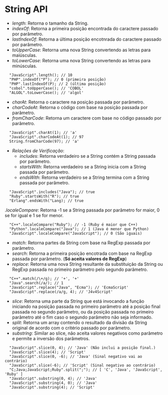 # String API

- *length*: Retorna o tamanho da String.
- *indexOf*: Retorna a primeira posição encontrada do caractere passado por parâmetro.
- *lastIndexOf*: Retorna a última posição encotnrada do caractere passado por parâmetro.
- *toUpperCase*: Retorna uma nova String convertendo as letras para maiúsculas.
- *toLowerCase*: Retorna uma nova String convertendo as letras para minúsculas.

```
  "JavaScript".length(); // 10
  "PHP".indexOf("P"); // 0 (primeira posição)
  "PHP".lastIndexOf(P); // 2 (última posição)
  "cobol".toUpperCase(); // 'COBOL'
  "ALGOL".toLowerCase(); // 'algol'
```

- *charAt*: Retorna o caractere na posição passada por parâmetro.
- *charCodeAt*: Retorna o código com base na posição passada por parâmetro.
- *fromCharCode*: Retorna um caractere com base no código passado por parâmetro.

```
  "JavaScript".charAt(1); // 'a'
  "JavaScript".charCodeAt(1); // 97 
  String.fromCharCode(97); // 'a'
```

- *Relações de Verificação*:
  - *includes*: Retorna verdadeiro se a String contém a String passada por parâmetro.
  - *startsWith*: Retorna verdadeiro se a String inicia com a String passada por parâmetro.
  - *endsWith*:  Retorna verdadeiro se a String termina com a String passada por parâmetro.

```
  "JavaScript".includes("Java"); // true
  "Ruby".startsWith("R"); // true
  "Erlang".endsWith("Lang); // true
```

.*localeCompare*: Retorna -1 se a String passada por parâmetro for maior, 0 se for igual e 1 se for menor. 

```
  "C++".localeCompare("Ruby"); // -1 (Ruby é maior que C++)
  "Python".localeCompare("Java"); // 1 (Java é menor que Python)
  "JavaScript".localeCompare("JavaScript"); // 0 (São iguais)
```

- *match*: Retorna partes da String com base na RegExp passada por parâmetro.
- *search*: Retorna a primeira posição encotrada com base na RegExp passada por parâmetro. (**Só aceita valores de RegExp**)
- *replace*: Retorna uma nova String resultante da substituição da String ou RegExp passada no primeiro parâmetro pelo segundo parâmetro.

```
  "C++".match(/\+/g); // '+', '+'
  "Java".search(/a/); // 1 
  "JavaScript".replace("Java", "Ecma"); // 'EcmaScript'
  "JavaScript".replace(/a/g, 4); // 'J4v4Script'
```

- *slice*: Retorna uma parte da String que está invocando a função iniciando na posição passada no primeiro parâmetro até a posição final passada no segundo parâmetro, ou da posição passada no primeiro parâmetro até o fim caso o segundo parâmetro não seja informado.
- *split*: Retorna um array contendo o resultado da divisão da String original de acordo com o critério passado por parâmetro.
- *substring*: Similar ao slice, não aceita valores negativos como parâmetro e permite a inversão dos parâmetros.

```
  "JavaScript".slice(0, 4); // 'Java' (Não inclui a posição final.)
  "JavaScript".slice(4); // 'Script'
  "JavaScript".slice(0, -6); // 'Java' (Sinal negativo vai ao contrário)
  "JavaScript".slice(-6); // 'Script' (Sinal negativo ao contrário)
  "C;Java;JavaScript;Ruby".split(";"); // [ 'C', 'Java', 'JavaScript', 'Ruby' ]
  "JavaScript".substring(0, 4); // 'Java'
  "JavaScript".substring(4, 0); // 'Java'
  "JavaScript".substring(4); // 'Script'
```